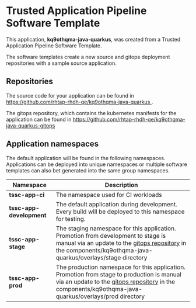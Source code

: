 # Trusted Application Pipeline Software Template

This application, **kq9othqma-java-quarkus**, was created from a Trusted Application Pipeline Software Template.

The software templates create a new source and gitops deployment repositories with a sample source application. 

## Repositories

The source code for your application can be found in [https://github.com/rhtap-rhdh-qe/kq9othqma-java-quarkus ](https://github.com/rhtap-rhdh-qe/kq9othqma-java-quarkus ).
 
The gitops repository, which contains the kubernetes manifests for the application can be found in 
[https://github.com/rhtap-rhdh-qe/kq9othqma-java-quarkus-gitops ](https://github.com/rhtap-rhdh-qe/kq9othqma-java-quarkus-gitops ) 

## Application namespaces 

The default application will be found in the following namespaces. Applications can be deployed into unique namespaces or multiple software templates can also bet generated into the same group namespaces.  

|  Namespace   |  Description   |  
| -------- | -------- |
| **tssc-app-ci** | The namespace used for CI workloads |
| **tssc-app-development** | The default application during development. Every build will be deployed to this namespace for testing. |
| **tssc-app-stage** | The staging namespace for this application. Promotion from development to stage is manual via an update to the [gitops repository](https://github.com/rhtap-rhdh-qe/kq9othqma-java-quarkus-gitops ) in the components/kq9othqma-java-quarkus/overlays/stage directory |
| **tssc-app-prod** | The production namespace for this application. Promotion from stage to production is manual via an update to the [gitops repository](https://github.com/rhtap-rhdh-qe/kq9othqma-java-quarkus-gitops ) in the components/kq9othqma-java-quarkus/overlays/prod directory |